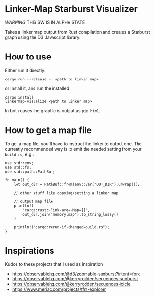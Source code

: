 # Linker-Map Starburst Visualizer

*WARNING* THIS SW IS IN ALPHA STATE

Takes a linker map output from Rust compilation and creates a Starburst graph
using the D3 Javascript library.

# How to use

Either run it directly:

    cargo run --release -- <path to linker map>

or install it, and run the installed

    cargo install
    linkermap-visualize <path to linker map>

In both cases the graphic is output as `pie.html`.

# How to get a map file

To get a map file, you'll have to instruct the linker to output one. The currently
recommended way is to emit the needed setting from your `build.rs`, e.g.:

    use std::env;
    use std::fs;
    use std::path::PathBuf;

    fn main() {
        let out_dir = PathBuf::from(env::var("OUT_DIR").unwrap());

        // other stuff like copying/setting a linker map

        // output map file
        println!(
            "cargo:rustc-link-arg=-Map={}",
            out_dir.join("memory.map").to_string_lossy()
        );

        println!("cargo:rerun-if-changed=build.rs");
    }


# Inspirations

Kudos to these projects that I used as inspiration

- https://observablehq.com/@d3/zoomable-sunburst?intent=fork
- https://observablehq.com/@kerryrodden/sequences-sunburst
- https://observablehq.com/@kerryrodden/sequences-icicle
- https://www.meriac.com/projects/tfm-explorer
